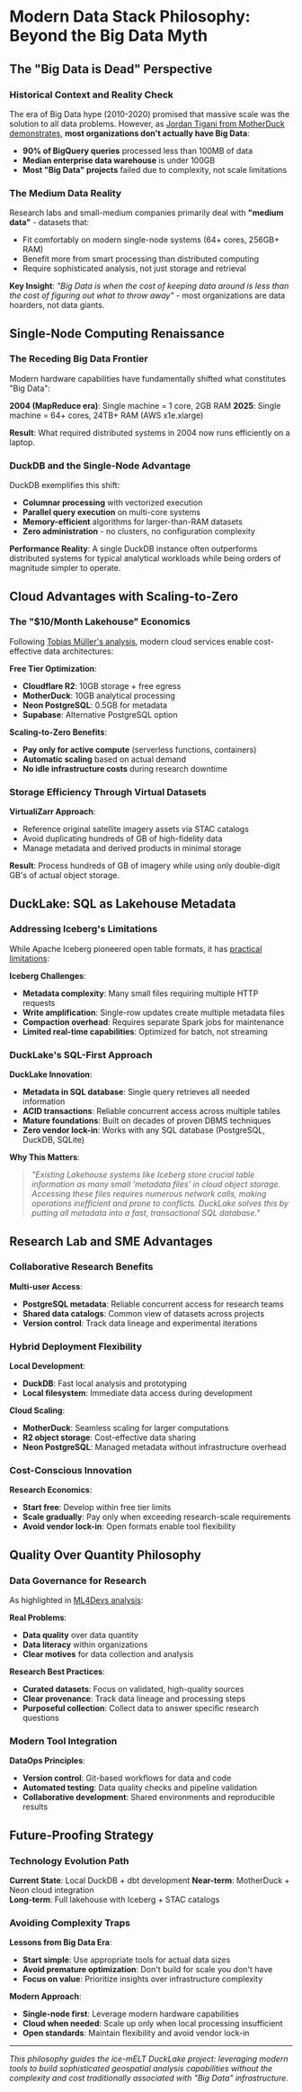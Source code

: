 # Modern Data Stack Philosophy: Beyond the Big Data Myth

## The "Big Data is Dead" Perspective

### Historical Context and Reality Check

The era of Big Data hype (2010-2020) promised that massive scale was the solution to all data problems. However, as [Jordan Tigani from MotherDuck demonstrates](https://motherduck.com/blog/big-data-is-dead/), **most organizations don't actually have Big Data**:

- **90% of BigQuery queries** processed less than 100MB of data
- **Median enterprise data warehouse** is under 100GB
- **Most "Big Data" projects** failed due to complexity, not scale limitations

### The Medium Data Reality

Research labs and small-medium companies primarily deal with **"medium data"** - datasets that:
- Fit comfortably on modern single-node systems (64+ cores, 256GB+ RAM)
- Benefit more from smart processing than distributed computing
- Require sophisticated analysis, not just storage and retrieval

**Key Insight**: *"Big Data is when the cost of keeping data around is less than the cost of figuring out what to throw away"* - most organizations are data hoarders, not data giants.

## Single-Node Computing Renaissance

### The Receding Big Data Frontier

Modern hardware capabilities have fundamentally shifted what constitutes "Big Data":

**2004 (MapReduce era)**: Single machine = 1 core, 2GB RAM
**2025**: Single machine = 64+ cores, 24TB+ RAM (AWS x1e.xlarge)

**Result**: What required distributed systems in 2004 now runs efficiently on a laptop.

### DuckDB and the Single-Node Advantage

DuckDB exemplifies this shift:
- **Columnar processing** with vectorized execution
- **Parallel query execution** on multi-core systems  
- **Memory-efficient** algorithms for larger-than-RAM datasets
- **Zero administration** - no clusters, no configuration complexity

**Performance Reality**: A single DuckDB instance often outperforms distributed systems for typical analytical workloads while being orders of magnitude simpler to operate.

## Cloud Advantages with Scaling-to-Zero

### The "$10/Month Lakehouse" Economics

Following [Tobias Müller's analysis](https://tobilg.com/the-age-of-10-dollar-a-month-lakehouses), modern cloud services enable cost-effective data architectures:

**Free Tier Optimization**:
- **Cloudflare R2**: 10GB storage + free egress
- **MotherDuck**: 10GB analytical processing  
- **Neon PostgreSQL**: 0.5GB for metadata
- **Supabase**: Alternative PostgreSQL option

**Scaling-to-Zero Benefits**:
- **Pay only for active compute** (serverless functions, containers)
- **Automatic scaling** based on actual demand
- **No idle infrastructure costs** during research downtime

### Storage Efficiency Through Virtual Datasets

**VirtualiZarr Approach**:
- Reference original satellite imagery assets via STAC catalogs
- Avoid duplicating hundreds of GB of high-fidelity data
- Manage metadata and derived products in minimal storage

**Result**: Process hundreds of GB of imagery while using only double-digit GB's of actual object storage.

## DuckLake: SQL as Lakehouse Metadata

### Addressing Iceberg's Limitations

While Apache Iceberg pioneered open table formats, it has [practical limitations](https://quesma.com/blog-detail/apache-iceberg-practical-limitations-2025):

**Iceberg Challenges**:
- **Metadata complexity**: Many small files requiring multiple HTTP requests
- **Write amplification**: Single-row updates create multiple metadata files
- **Compaction overhead**: Requires separate Spark jobs for maintenance
- **Limited real-time capabilities**: Optimized for batch, not streaming

### DuckLake's SQL-First Approach

**DuckLake Innovation**:
- **Metadata in SQL database**: Single query retrieves all needed information
- **ACID transactions**: Reliable concurrent access across multiple tables
- **Mature foundations**: Built on decades of proven DBMS techniques
- **Zero vendor lock-in**: Works with any SQL database (PostgreSQL, DuckDB, SQLite)

**Why This Matters**:
> *"Existing Lakehouse systems like Iceberg store crucial table information as many small 'metadata files' in cloud object storage. Accessing these files requires numerous network calls, making operations inefficient and prone to conflicts. DuckLake solves this by putting all metadata into a fast, transactional SQL database."*

## Research Lab and SME Advantages

### Collaborative Research Benefits

**Multi-user Access**:
- **PostgreSQL metadata**: Reliable concurrent access for research teams
- **Shared data catalogs**: Common view of datasets across projects
- **Version control**: Track data lineage and experimental iterations

### Hybrid Deployment Flexibility

**Local Development**:
- **DuckDB**: Fast local analysis and prototyping
- **Local filesystem**: Immediate data access during development

**Cloud Scaling**:
- **MotherDuck**: Seamless scaling for larger computations
- **R2 object storage**: Cost-effective data sharing
- **Neon PostgreSQL**: Managed metadata without infrastructure overhead

### Cost-Conscious Innovation

**Research Economics**:
- **Start free**: Develop within free tier limits
- **Scale gradually**: Pay only when exceeding research-scale requirements
- **Avoid vendor lock-in**: Open formats enable tool flexibility

## Quality Over Quantity Philosophy

### Data Governance for Research

As highlighted in [ML4Devs analysis](https://www.ml4devs.com/en/articles/who-cares-if-big-data-is-dead/):

**Real Problems**:
- **Data quality** over data quantity
- **Data literacy** within organizations  
- **Clear motives** for data collection and analysis

**Research Best Practices**:
- **Curated datasets**: Focus on validated, high-quality sources
- **Clear provenance**: Track data lineage and processing steps
- **Purposeful collection**: Collect data to answer specific research questions

### Modern Tool Integration

**DataOps Principles**:
- **Version control**: Git-based workflows for data and code
- **Automated testing**: Data quality checks and pipeline validation
- **Collaborative development**: Shared environments and reproducible results

## Future-Proofing Strategy

### Technology Evolution Path

**Current State**: Local DuckDB + dbt development
**Near-term**: MotherDuck + Neon cloud integration  
**Long-term**: Full lakehouse with Iceberg + STAC catalogs

### Avoiding Complexity Traps

**Lessons from Big Data Era**:
- **Start simple**: Use appropriate tools for actual data sizes
- **Avoid premature optimization**: Don't build for scale you don't have
- **Focus on value**: Prioritize insights over infrastructure complexity

**Modern Approach**:
- **Single-node first**: Leverage modern hardware capabilities
- **Cloud when needed**: Scale up only when local processing insufficient
- **Open standards**: Maintain flexibility and avoid vendor lock-in

---

*This philosophy guides the ice-mELT DuckLake project: leveraging modern tools to build sophisticated geospatial analysis capabilities without the complexity and cost traditionally associated with "Big Data" infrastructure.*
